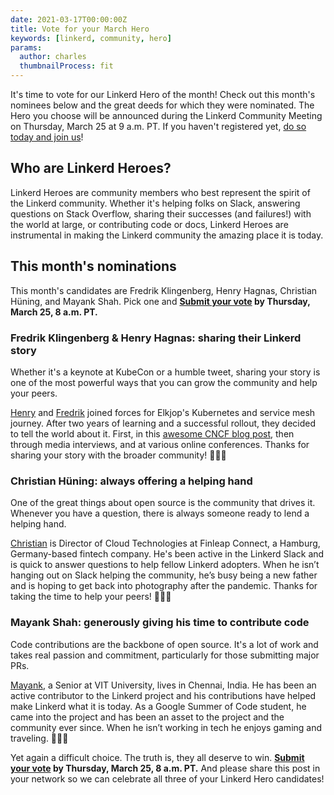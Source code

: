 ```yaml
---
date: 2021-03-17T00:00:00Z
title: Vote for your March Hero
keywords: [linkerd, community, hero]
params:
  author: charles
  thumbnailProcess: fit
---
```


It's time to vote for our Linkerd Hero of the month! Check out this month's nominees below and the great deeds for which they were nominated. The Hero you choose will be announced during the Linkerd Community Meeting on Thursday, March 25 at 9 a.m. PT. If you haven't registered yet, [do so today and join us](https://community.cncf.io/events/details/cncf-linkerd-online-community-meetup-presents-march-linkerd-online-community-meetup/#/)!

## Who are Linkerd Heroes?

Linkerd Heroes are community members who best represent the spirit of the Linkerd community. Whether it's helping folks on Slack, answering questions on Stack Overflow, sharing their successes (and failures!) with the world at large, or contributing code or docs, Linkerd Heroes are instrumental in making the Linkerd community the amazing place it is today.

## This month's nominations

This month's candidates are Fredrik Klingenberg, Henry Hagnas, Christian Hüning, and Mayank Shah. Pick one and **[Submit your vote](https://docs.google.com/forms/d/e/1FAIpQLScXwgZpLsVW0SQNKtUgVOgEdL2fD9tYNbMB61bV7LAoghnJow/viewform?usp=sf_link) by Thursday, March 25, 8 a.m. PT.**

### Fredrik Klingenberg & Henry Hagnas: sharing their Linkerd story

Whether it's a keynote at KubeCon or a humble tweet, sharing your story is one of the most powerful ways that you can grow the community and help your peers.

[Henry](https://www.linkedin.com/in/hagnas/) and [Fredrik](https://www.linkedin.com/in/fredrikklingenberg/) joined forces for Elkjop's Kubernetes and service mesh journey. After two years of learning and a successful rollout, they decided to tell the world about it. First, in this [awesome CNCF blog post](https://www.cncf.io/blog/2021/02/19/how-a-4-billion-retailer-built-an-enterprise-ready-kubernetes-platform-powered-by-linkerd/), then through media interviews, and at various online conferences. Thanks for sharing your story with the broader community!  👏👏👏

### Christian Hüning: always offering a helping hand

One of the great things about open source is the community that drives it. Whenever you have a question, there is always someone ready to lend a helping hand.

[Christian](http://linkedin.com/in/christian-h%C3%BCning-964191a3) is Director of Cloud Technologies at Finleap Connect, a Hamburg, Germany-based fintech company. He's been active in the Linkerd Slack and is quick to answer questions to help fellow Linkerd adopters. When he isn’t hanging out on Slack helping the community, he’s busy being a new father and is hoping to get back into photography after the pandemic. Thanks for taking the time to help your peers! 👏👏👏

### Mayank Shah: generously giving his time to contribute code

Code contributions are the backbone of open source. It's a lot of work and takes real passion and commitment, particularly for those submitting major PRs.

[Mayank](http://github.com/mayankshah1607), a Senior at VIT University, lives in Chennai, India. He has been an active contributor to the Linkerd project and his contributions have helped make Linkerd what it is today. As a Google Summer of Code student, he came into the project and has been an asset to the project and the community ever since. When he isn’t working in tech he enjoys gaming and traveling. 👏👏👏

Yet again a difficult choice. The truth is, they all deserve to win. **[Submit your vote](https://docs.google.com/forms/d/e/1FAIpQLScXwgZpLsVW0SQNKtUgVOgEdL2fD9tYNbMB61bV7LAoghnJow/viewform?usp=sf_link) by Thursday, March 25, 8 a.m. PT.** And please share this post in your network so we can celebrate all three of your Linkerd Hero candidates!
